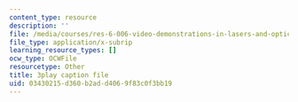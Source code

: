 ```yaml
---
content_type: resource
description: ''
file: /media/courses/res-6-006-video-demonstrations-in-lasers-and-optics-spring-2008/03430215d360b2add4069f83c0f3bb19_dBMtJEt6aO8.srt
file_type: application/x-subrip
learning_resource_types: []
ocw_type: OCWFile
resourcetype: Other
title: 3play caption file
uid: 03430215-d360-b2ad-d406-9f83c0f3bb19
---
```

